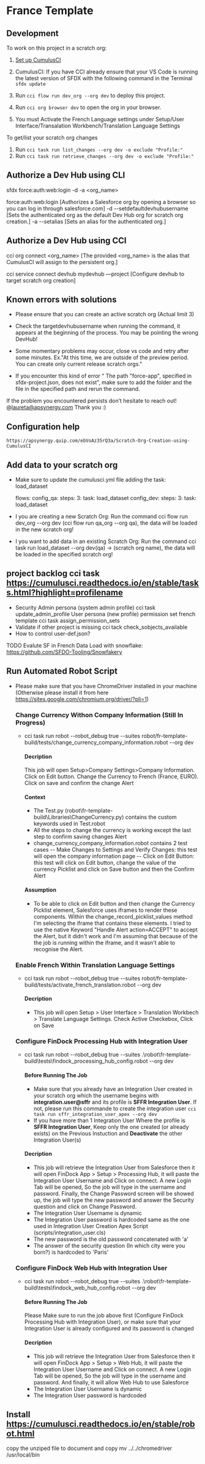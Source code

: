 # France Template 

## Development

To work on this project in a scratch org:
1. [Set up CumulusCI](https://cumulusci.readthedocs.io/en/latest/tutorial.html)

2. CumulusCI: If you have CCI already ensure that your VS Code is running the latest version of SFDX with the following command in the Terminal `sfdx update`
3. Run `cci flow run dev_org --org dev` to deploy this project.
4. Run `cci org browser dev` to open the org in your browser.
5. You must Activate the French Language settings under Setup/User Interface/Transalation Workbench/Translation Language Settings

To get/list your scratch org changes
1. Run `cci task run list_changes --org dev -o exclude "Profile:"`
2. Run `cci task run retrieve_changes --org dev -o exclude "Profile:"`

## Authorize a Dev Hub using CLI
 
sfdx force:auth:web:login -d -a <org_name>

force:auth:web:login	        [Authorizes a Salesforce org by opening a browser so you can log in through salesforce.com]
-d --setdefaultdevhubusername	[Sets the authenticated org as the default Dev Hub org for scratch org creation.]
-a --setalias	                [Sets an alias for the authenticated org.]

## Authorize a Dev Hub using CCI 

cci org connect <org_name>                   [The provided <org_name> is the alias that CumulusCI will assign to the persistent org.]

cci service connect devhub mydevhub —project [Configure devhub to target scratch org creation]

## Known errors with solutions

   - Please ensure that you can create an active scratch org (Actual limit 3)

   - Check the targetdevhubusername when running the command, it appears at the beginning of the process. You may be pointing the wrong DevHub!

   - Some momentary problems may occur, close vs code and retry after some minutes. Ex."At this time, we are outside of the preview period. You can create only current release scratch orgs."

   - If you encounter this kind of error “ The path "force-app", specified in sfdx-project.json, does not exist”, make sure to add the folder and the file in the specified path and rerun the command.

   If the problem you encountered persists don’t hesitate to reach out! @laureta@apsynergy.com Thank you :)
   
## Configuration help 

    https://apsynergy.quip.com/ebVoAz35rQ3a/Scratch-Org-Creation-using-CumulusCI

 ## Add data to your scratch org
  
  - Make sure to update the cumulusci.yml file adding the task: load_dataset

      flows:
         config_qa:
            steps:
                  3:
                     task: load_dataset
         config_dev:
            steps:
                  3:
                     task: load_dataset

   - I you are creating a new Scratch Org: Run the command cci flow run dev_org --org dev (cci flow run qa_org --org qa), the data will be loaded in the new scratch org!
   - I you want to add data in an existing Scratch Org: Run the command cci task run load_dataset --org dev(qa) -> (scratch org name), the data will be loaded in the specified scratch org!   



   ## project backlog  cci task https://cumulusci.readthedocs.io/en/stable/tasks.html?highlight=profilename
   - Security
     Admin persona (system admin profile)
      cci task update_admin_profile
     User persona (new profile)
     permission set french template
      cci task assign_permission_sets 
   - Validate if other project is missing
      cci tack check_sobjects_available
   - How to control user-def.json?


   TODO Evalute SF in French Data Load with snowflake: https://github.com/SFDO-Tooling/Snowfakery   

   ## Run Automated Robot Script
   - Please make sure that you have ChromeDriver installed in your machine (Otherwise please install it from here https://sites.google.com/chromium.org/driver/?pli=1)
      ### Change Currency Withon Company Information (Still In Progress)
      - cci task run robot --robot_debug true --suites robot/fr-template-build/tests/change_currency_company_information.robot --org dev
         #### Decription
         This job will open Setup>Company Settings>Company Information. Click on Edit button. Change the Currency to French (France, EURO). Click on save and confirm the change Alert

         #### Context
         - The Test.py (robot\fr-template-build\Libraries\ChangeCurrency.py) contains the custom keywords used in Test.robot
         - All the steps to change the currency is working except the last step to confirm saving changes Alert
         - change_currency_company_information.robot contains 2 test cases
         -- Make Changes to Settings and Verify Changes: this test will open the company information page
         -- Click on Edit Button: this test will click on Edit button, change the value of the currency Picklist and click on Save button and then the Confirm Alert
         #### Assumption
         - To be able to click on Edit button and then change the Currency Picklist element, Salesforce uses iframes to render these components. Within the change_record_picklist_values method I'm selecting the iframe that contains these elements. I tried to use the native Keyword "Handle Alert  action=ACCEPT" to accept the Alert, but it didn't work and I'm assuming that because of the the job is running within the iframe, and it wasn't able to recognise the Alert.
      ### Enable French Within Translation Language Settings
      - cci task run robot --robot_debug true --suites robot/fr-template-build/tests/activate_french_translation.robot --org dev
         #### Decription
         - This job will open Setup > User Interface > Translation Workbech > Translate Language Settings. Check Active Checkebox, Click on Save

      ### Configure FinDock Processing Hub with Integration User
      - cci task run robot --robot_debug true --suites .\robot\fr-template-build\tests\findock_processing_hub_config.robot --org dev

         #### Before Running The Job
         - Make sure that you already have an Integration User created in your scratch org which the username begins with **integration.user@sffr** and its profile is **SFFR Integration User**. If not, please run this commande to create the integration user ```cci task run sffr_integration_user_apex --org dev ```
         - If you have more than 1 Integration User Where the profile is **SFFR Integration User**, Keep only the one created (or already exists) on the Previous Instuction and **Deactivate** the other Integration User(s)

         #### Decription
         - This job will retrieve the Integration User from Salesforce then it will open FinDock App > Setup > Processing Hub, it will paste the Integration User Username and Click on connect. A new Login Tab will be opened, So the job will type in the username and password. Finally, the Change Password screen will be showed up, the job will type the new password and answer the Security question and click on Change Password.
         - The Integration User Username is dynamic
         - The Integration User password is hardcoded same as the one used in Integration User Creation Apex Script (scripts/integration_user.cls)
         - The new password is the old password concatenated with 'a'
         - The answer of the security question (In which city were you born?) is hardcoded to 'Paris'

      ### Configure FinDock Web Hub with Integration User
      - cci task run robot --robot_debug true --suites .\robot\fr-template-build\tests\findock_web_hub_config.robot --org dev
         #### Before Running The Job
         Please Make sure to run the job above first (Configure FinDock Processing Hub with Integration User), or make sure that your Integration User is already configured and its password is changed

         #### Decription
         - This job will retrieve the Integration User from Salesforce then it will open FinDock App > Setup > Web Hub, it will paste the Integration User Username and Click on connect. A new Login Tab will be opened, So the job will type in the username and password. And finally, it will allow Web Hub to use Salesforce
         - The Integration User Username is dynamic
         - The Integration User password is hardcoded

         

   ## Install https://cumulusci.readthedocs.io/en/stable/robot.html
   copy the unziped file to document and copy mv ../../chromedriver /usr/local/bin